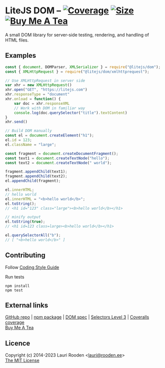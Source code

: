 
[1]: https://badgen.net/coveralls/c/github/litejs/dom
[2]: https://coveralls.io/r/litejs/dom
[3]: https://badgen.net/packagephobia/install/@litejs/dom
[4]: https://packagephobia.now.sh/result?p=@litejs/dom
[5]: https://badgen.net/badge/icon/Buy%20Me%20A%20Tea/orange?icon=kofi&label
[6]: https://www.buymeacoffee.com/lauriro


LiteJS DOM &ndash; [![Coverage][1]][2] [![Size][3]][4] [![Buy Me A Tea][5]][6]
==========

A small DOM library for server-side testing, rendering, and handling of HTML files.


Examples
--------

```javascript
const { document, DOMParser, XMLSerializer } = require("@litejs/dom");
const { XMLHttpRequest } = require("@litejs/dom/xmlhttprequest");

// Use XMLHttpRequest in server side
var xhr = new XMLHttpRequest()
xhr.open("GET", "https://litejs.com")
xhr.responseType = "document"
xhr.onload = function() {
	var doc = xhr.responseXML
	// Work with DOM in familiar way
	console.log(doc.querySelector("title").textContent)
}
xhr.send()

// Build DOM manually
const el = document.createElement("h1");
el.id = 123;
el.className = "large";

const fragment = document.createDocumentFragment();
const text1 = document.createTextNode("hello");
const text2 = document.createTextNode(" world");

fragment.appendChild(text1);
fragment.appendChild(text2);
el.appendChild(fragment);

el.innerHTML;
// hello world
el.innerHTML = "<b>hello world</b>";
el.toString();
// <h1 id="123" class="large"><b>hello world</b></h1>

// minify output
el.toString(true);
// <h1 id=123 class=large><b>hello world</b></h1>

el.querySelectorAll("b");
// [ "<b>hello world</b>" ]
```

## Contributing

Follow [Coding Style Guide](https://github.com/litejs/litejs/wiki/Style-Guide)

Run tests

```
npm install
npm test
```


## External links

[GitHub repo](https://github.com/litejs/dom) |
[npm package](https://npmjs.org/package/@litejs/dom) |
[DOM spec](https://dom.spec.whatwg.org/) |
[Selectors Level 3](http://www.w3.org/TR/selectors/) |
[Coveralls coverage][2]  
[Buy Me A Tea][6]


## Licence

Copyright (c) 2014-2023 Lauri Rooden &lt;lauri@rooden.ee&gt;  
[The MIT License](http://lauri.rooden.ee/mit-license.txt)


